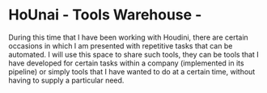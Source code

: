 # HoUnai - Tools Warehouse -

During this time that I have been working with Houdini, there are certain occasions in which I am presented with repetitive tasks that can be automated. 
I will use this space to share such tools, they can be tools that I have developed for certain tasks within a company (implemented in its pipeline) or simply tools that I have wanted to do at a certain time, without having to supply a particular need. 
